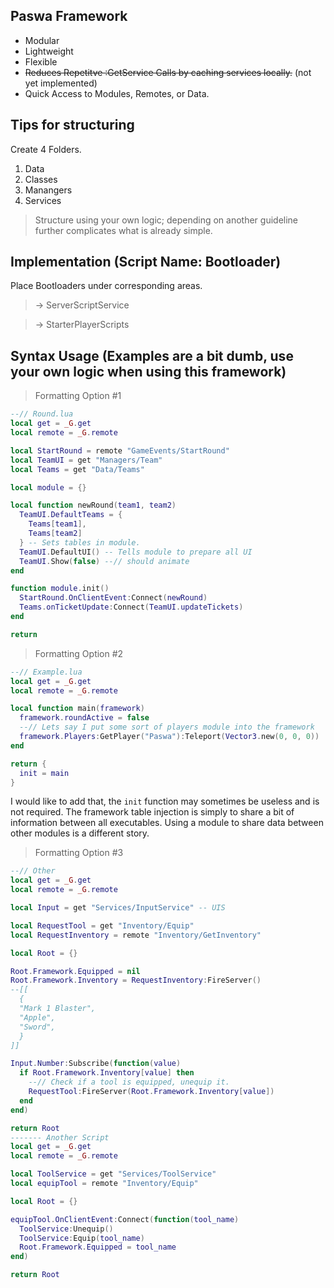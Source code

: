 ## Paswa Framework
* Modular
* Lightweight
* Flexible
* ~~Reduces Repetitve :GetService Calls by caching services locally.~~ (not yet implemented)
* Quick Access to Modules, Remotes, or Data.

## Tips for structuring
Create 4 Folders.
1. Data
2. Classes
3. Manangers
4. Services
> Structure using your own logic; depending on another guideline further complicates what is already simple.
## Implementation (Script Name: Bootloader)
Place Bootloaders under corresponding areas.
> -> ServerScriptService

> -> StarterPlayerScripts

## Syntax Usage (Examples are a bit dumb, use your own logic when using this framework)
> Formatting Option #1
```lua
--// Round.lua
local get = _G.get
local remote = _G.remote

local StartRound = remote "GameEvents/StartRound"
local TeamUI = get "Managers/Team"
local Teams = get "Data/Teams"

local module = {}

local function newRound(team1, team2)
  TeamUI.DefaultTeams = {
    Teams[team1],
    Teams[team2]
  } -- Sets tables in module. 
  TeamUI.DefaultUI() -- Tells module to prepare all UI
  TeamUI.Show(false) --// should animate
end

function module.init()
  StartRound.OnClientEvent:Connect(newRound)
  Teams.onTicketUpdate:Connect(TeamUI.updateTickets)
end

return
```
> Formatting Option #2
```lua
--// Example.lua
local get = _G.get
local remote = _G.remote

local function main(framework)
  framework.roundActive = false
  --// Lets say I put some sort of players module into the framework
  framework.Players:GetPlayer("Paswa"):Teleport(Vector3.new(0, 0, 0))
end

return {
  init = main
}
```
I would like to add that, the `init` function may sometimes be useless and is not required. The framework table injection is simply to share a bit of information between all executables. Using a module to share data between other modules is a different story.
> Formatting Option #3
```lua
--// Other
local get = _G.get
local remote = _G.remote

local Input = get "Services/InputService" -- UIS

local RequestTool = get "Inventory/Equip"
local RequestInventory = remote "Inventory/GetInventory"

local Root = {}

Root.Framework.Equipped = nil
Root.Framework.Inventory = RequestInventory:FireServer()
--[[
  {
  "Mark 1 Blaster",
  "Apple",
  "Sword",
  }
]]

Input.Number:Subscribe(function(value)
  if Root.Framework.Inventory[value] then
    --// Check if a tool is equipped, unequip it. 
    RequestTool:FireServer(Root.Framework.Inventory[value])
  end
end)

return Root
------- Another Script
local get = _G.get
local remote = _G.remote

local ToolService = get "Services/ToolService"
local equipTool = remote "Inventory/Equip"

local Root = {}

equipTool.OnClientEvent:Connect(function(tool_name)
  ToolService:Unequip()
  ToolService:Equip(tool_name)
  Root.Framework.Equipped = tool_name
end)

return Root
```


